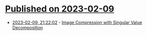 # [Published on 2023-02-09](index.md)

* [2023-02-09, 21:22:02](https://news.ycombinator.com/item?id=34731679) - [Image Compression with Singular Value Decomposition](http://timbaumann.info/svd-image-compression-demo/)
